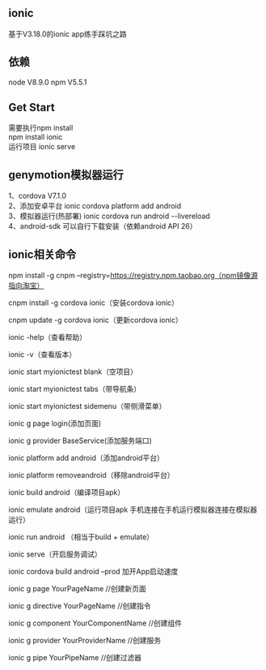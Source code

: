 ionic
------------
基于V3.18.0的ionic app练手踩坑之路

依赖
------------
node V8.9.0   npm V5.5.1

Get Start
------------
需要执行npm install</br>
       npm install ionic </br>
运行项目  ionic serve

genymotion模拟器运行
------------
1、cordova V7.1.0 </br>
2、添加安卓平台 ionic cordova platform add android </br>
3、模拟器运行(热部署) ionic cordova run android --livereload </br>
4、android-sdk 可以自行下载安装（依赖android API 26）

ionic相关命令
------------
npm install -g cnpm –registry=https://registry.npm.taobao.org（npm镜像源指向淘宝）</br>

cnpm install -g cordova ionic（安装cordova ionic）</br>

cnpm update -g cordova ionic（更新cordova ionic）</br>

ionic -help（查看帮助）</br>

ionic -v（查看版本）</br>

ionic start myionictest blank（空项目）</br>

ionic start myionictest tabs（带导航条）</br>

ionic start myionictest sidemenu（带侧滑菜单）</br>

ionic g page login(添加页面)</br>

ionic g provider BaseService(添加服务端口)</br>

ionic platform add android（添加android平台）</br>

ionic platform removeandroid（移除android平台）</br>

ionic build android（编译项目apk）</br>

ionic emulate android（运行项目apk 手机连接在手机运行模拟器连接在模拟器运行）</br>

ionic run android （相当于build + emulate）</br>

ionic serve（开启服务调试）</br>

ionic cordova build android –prod 加开App启动速度</br>

ionic g page YourPageName //创建新页面</br>

ionic g directive YourPageName //创建指令</br>

ionic g component YourComponentName //创建组件</br>

ionic g provider YourProviderName //创建服务</br>

ionic g pipe YourPipeName //创建过滤器</br>



